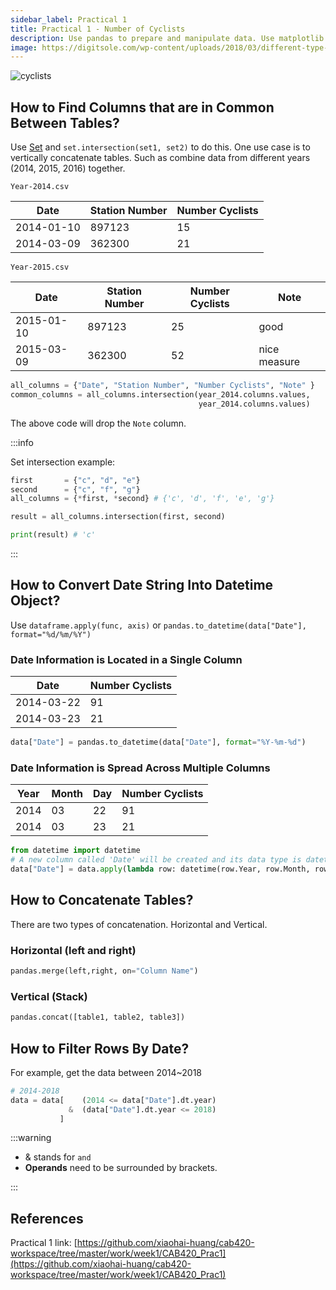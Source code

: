 ```yaml
---
sidebar_label: Practical 1
title: Practical 1 - Number of Cyclists
description: Use pandas to prepare and manipulate data. Use matplotlib to visualize data. Use statsmodel to train a linear regression model, and improve the model by analyzing its performance.
image: https://digitsole.com/wp-content/uploads/2018/03/different-type-cyclists.jpg
---
```


![cyclists](https://digitsole.com/wp-content/uploads/2018/03/different-type-cyclists.jpg)

## How to Find Columns that are in Common Between Tables?

Use [Set](https://www.w3schools.com/python/ref_set_intersection.asp) and `set.intersection(set1, set2)` to do this. One use case is to vertically concatenate tables. Such as combine data from different years (2014, 2015, 2016) together.

`Year-2014.csv`

| Date       | Station Number | Number Cyclists |
| ---------- | -------------- | --------------- |
| 2014-01-10 | 897123         | 15              |
| 2014-03-09 | 362300         | 21              |

`Year-2015.csv`

| Date       | Station Number | Number Cyclists | Note         |
| ---------- | -------------- | --------------- | ------------ |
| 2015-01-10 | 897123         | 25              | good         |
| 2015-03-09 | 362300         | 52              | nice measure |

```python
all_columns = {"Date", "Station Number", "Number Cyclists", "Note" }
common_columns = all_columns.intersection(year_2014.columns.values,
                                          year_2014.columns.values)
```

The above code will drop the `Note` column.

:::info

Set intersection example:

```python
first       = {"c", "d", "e"}
second      = {"c", "f", "g"}
all_columns = {*first, *second} # {'c', 'd', 'f', 'e', 'g'}

result = all_columns.intersection(first, second)

print(result) # 'c'
```

:::

## How to Convert Date String Into Datetime Object?

Use `dataframe.apply(func, axis)` or `pandas.to_datetime(data["Date"], format="%d/%m/%Y")`

### Date Information is Located in a Single Column

| Date       | Number Cyclists |
| ---------- | --------------- |
| 2014-03-22 | 91              |
| 2014-03-23 | 21              |

```python
data["Date"] = pandas.to_datetime(data["Date"], format="%Y-%m-%d")
```

### Date Information is Spread Across Multiple Columns

| Year | Month | Day | Number Cyclists |
| ---- | ----- | --- | --------------- |
| 2014 | 03    | 22  | 91              |
| 2014 | 03    | 23  | 21              |

```python
from datetime import datetime
# A new column called 'Date' will be created and its data type is datetime64
data["Date"] = data.apply(lambda row: datetime(row.Year, row.Month, row.Day), axis = 1)
```

## How to Concatenate Tables?

There are two types of concatenation. Horizontal and Vertical.

### Horizontal (left and right)

```python
pandas.merge(left,right, on="Column Name")
```

### Vertical (Stack)

```python
pandas.concat([table1, table2, table3])
```

## How to Filter Rows By Date?

For example, get the data between 2014~2018

```python
# 2014-2018
data = data[    (2014 <= data["Date"].dt.year)
             &  (data["Date"].dt.year <= 2018)
           ]
```

:::warning

- & stands for `and`
- **Operands** need to be surrounded by brackets.

:::

## References

Practical 1 link: [https://github.com/xiaohai-huang/cab420-workspace/tree/master/work/week1/CAB420_Prac1](https://github.com/xiaohai-huang/cab420-workspace/tree/master/work/week1/CAB420_Prac1)
